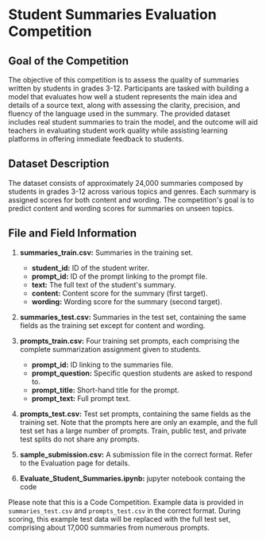 # Student Summaries Evaluation Competition

## Goal of the Competition
The objective of this competition is to assess the quality of summaries written by students in grades 3-12. Participants are tasked with building a model that evaluates how well a student represents the main idea and details of a source text, along with assessing the clarity, precision, and fluency of the language used in the summary. The provided dataset includes real student summaries to train the model, and the outcome will aid teachers in evaluating student work quality while assisting learning platforms in offering immediate feedback to students.

## Dataset Description
The dataset consists of approximately 24,000 summaries composed by students in grades 3-12 across various topics and genres. Each summary is assigned scores for both content and wording. The competition's goal is to predict content and wording scores for summaries on unseen topics.

## File and Field Information
1. **summaries_train.csv:** Summaries in the training set.
   - **student_id:** ID of the student writer.
   - **prompt_id:** ID of the prompt linking to the prompt file.
   - **text:** The full text of the student's summary.
   - **content:** Content score for the summary (first target).
   - **wording:** Wording score for the summary (second target).

2. **summaries_test.csv:** Summaries in the test set, containing the same fields as the training set except for content and wording.

3. **prompts_train.csv:** Four training set prompts, each comprising the complete summarization assignment given to students.
   - **prompt_id:** ID linking to the summaries file.
   - **prompt_question:** Specific question students are asked to respond to.
   - **prompt_title:** Short-hand title for the prompt.
   - **prompt_text:** Full prompt text.

4. **prompts_test.csv:** Test set prompts, containing the same fields as the training set. Note that the prompts here are only an example, and the full test set has a large number of prompts. Train, public test, and private test splits do not share any prompts.

5. **sample_submission.csv:** A submission file in the correct format. Refer to the Evaluation page for details.

6. **Evaluate_Student_Summaries.ipynb:** jupyter notebook containg the code
   
Please note that this is a Code Competition. Example data is provided in `summaries_test.csv` and `prompts_test.csv` in the correct format. During scoring, this example test data will be replaced with the full test set, comprising about 17,000 summaries from numerous prompts.

